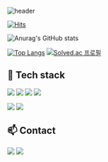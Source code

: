 ![header](https://capsule-render.vercel.app/api?type=waving&color=A3DCBE&height=300&section=header&text=Chang%20Su%20Chan&fontColor=ffffff&fontSize=90)

[![Hits](https://hits.seeyoufarm.com/api/count/incr/badge.svg?url=https%3A%2F%2Fgithub.com%2Fconstdreamcoder&count_bg=%2379C83D&title_bg=%23555555&icon=&icon_color=%23E7E7E7&title=hits&edge_flat=false)](https://hits.seeyoufarm.com)

![Anurag's GitHub stats](https://github-readme-stats.vercel.app/api?username=constdreamcoder&show_icons=true&theme=gruvbox) 

[![Top Langs](https://github-readme-stats.vercel.app/api/top-langs/?username=constdreamcoder&layout=compact)](https://github.com/constdreamcoder/github-readme-stats) [![Solved.ac 프로필](http://mazassumnida.wtf/api/generate_badge?boj=qnfxksms12)](https://solved.ac/qnfxksms12) 
## 💪 Tech stack 
  <img src="https://img.shields.io/badge/HTML5-E34F26?style=for-the-badge&logo=HTML5&logoColor=white"/> <img src="https://img.shields.io/badge/CSS3-1572B6?style=for-the-badge&logo=CSS3&logoColor=white"/> <img src="https://img.shields.io/badge/JavaScript-FFE400?style=for-the-badge&logo=JavaScript&logoColor=black"/> <img src="https://img.shields.io/badge/REACT-61DAFB?style=for-the-badge&logo=React&logoColor=black"/>
  
<img src="https://img.shields.io/badge/Firebase-FFCA28?style=for-the-badge&logo=Firebase&logoColor=white"/> <img src="https://img.shields.io/badge/Socket.io-010101?style=for-the-badge&logo=Socket.io&logoColor=white"/>
  
## 📫 Contact
<a href="mailto:scdreamricher@gmail.com" target="_blank"><img src="https://img.shields.io/badge/Gmail-EA4335?style=for-the-badge&logo=Gmail&flat-square&logoGmail&logoColor=white" ></a>
<a href="mailto:tncks94@navver.com" target="_blank"><img src="https://img.shields.io/badge/Naver-03C75A?style=for-the-badge&logo=Naver&flat-square&logoGmail&logoColor=white" ></a>

<!--
**constdreamcoder/constdreamcoder** is a ✨ _special_ ✨ repository because its `README.md` (this file) appears on your GitHub profile.

Here are some ideas to get you started:

- 🔭 I’m currently working on ...
- 🌱 I’m currently learning ...
- 👯 I’m looking to collaborate on ...
- 🤔 I’m looking for help with ...
- 💬 Ask me about ...
- 📫 How to reach me: ...
- 😄 Pronouns: ...
- ⚡ Fun fact: ...
-->
